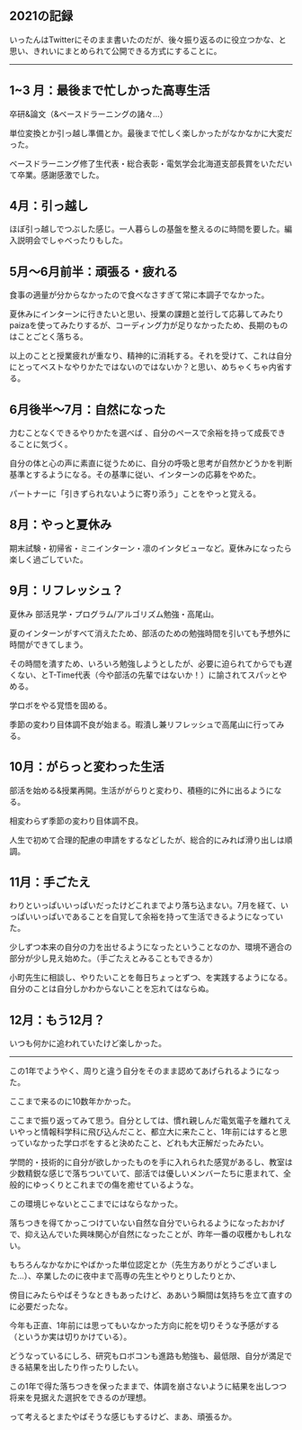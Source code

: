 2021の記録
---
いったんはTwitterにそのまま書いたのだが、後々振り返るのに役立つかな、と思い、きれいにまとめられて公開できる方式にすることに。
 
---

1~3 月：最後まで忙しかった高専生活
---
卒研&論文（&ベースドラーニングの諸々…）

単位変換とか引っ越し準備とか。最後まで忙しく楽しかったがなかなかに大変だった。

ベースドラーニング修了生代表・総合表彰・電気学会北海道支部長賞をいただいて卒業。感謝感激でした。

4月：引っ越し
---
ほぼ引っ越しでつぶした感じ。一人暮らしの基盤を整えるのに時間を要した。編入説明会でしゃべったりもした。

5月～6月前半：頑張る・疲れる
---
食事の適量が分からなかったので食べなさすぎて常に本調子でなかった。

夏休みにインターンに行きたいと思い、授業の課題と並行して応募してみたりpaizaを使ってみたりするが、コーディング力が足りなかったため、長期のものはことごとく落ちる。

以上のことと授業疲れが重なり、精神的に消耗する。それを受けて、これは自分にとってベストなやりかたではないのではないか？と思い、めちゃくちゃ内省する。

6月後半～7月：自然になった
---
力むことなくできるやりかたを選べば 、自分のペースで余裕を持って成長できることに気づく。

自分の体と心の声に素直に従うために、自分の呼吸と思考が自然かどうかを判断基準とするようになる。その基準に従い、インターンの応募をやめた。

パートナーに「引きずられないように寄り添う」ことをやっと覚える。

8月：やっと夏休み
---
期末試験・初帰省・ミニインターン・凛のインタビューなど。夏休みになったら楽しく過ごしていた。

9月：リフレッシュ？
---
夏休み 部活見学・プログラム/アルゴリズム勉強・高尾山。

夏のインターンがすべて消えたため、部活のための勉強時間を引いても予想外に時間ができてしまう。

その時間を潰すため、いろいろ勉強しようとしたが、必要に迫られてからでも遅くない、とT-Time代表（今や部活の先輩ではないか！）に諭されてスパッとやめる。

学ロボをやる覚悟を固める。

季節の変わり目体調不良が始まる。暇潰し兼リフレッシュで高尾山に行ってみる。

10月：がらっと変わった生活
---
部活を始める&授業再開。生活ががらりと変わり、積極的に外に出るようになる。

相変わらず季節の変わり目体調不良。

人生で初めて合理的配慮の申請をするなどしたが、総合的にみれば滑り出しは順調。

11月：手ごたえ
---
わりといっぱいいっぱいだったけどこれまでより落ち込まない。7月を経て、いっぱいいっぱいであることを自覚して余裕を持って生活できるようになっていた。

少しずつ本来の自分の力を出せるようになったということなのか、環境不適合の部分が少し見え始めた。（手ごたえとみることもできるか）

小町先生に相談し、やりたいことを毎日ちょっとずつ、を実践するようになる。自分のことは自分しかわからないことを忘れてはならぬ。

12月：もう12月？
---
いつも何かに追われていたけど楽しかった。

---
この1年でようやく、周りと違う自分をそのまま認めてあげられるようになった。

ここまで来るのに10数年かかった。 

ここまで振り返ってみて思う。自分としては、慣れ親しんだ電気電子を離れてえいやっと情報科学科に飛び込んだこと、都立大に来たこと、1年前にはすると思っていなかった学ロボをすると決めたこと、どれも大正解だったみたい。

学問的・技術的に自分が欲しかったものを手に入れられた感覚があるし、教室は少数精鋭な感じで落ちついていて、部活では優しいメンバーたちに恵まれて、全般的にゆっくりとこれまでの傷を癒せているような。

この環境じゃないとここまでにはならなかった。

落ちつきを得てかっこつけていない自然な自分でいられるようになったおかげで、抑え込んでいた興味関心が自然になったことが、昨年一番の収穫かもしれない。

もちろんなかなかにやばかった単位認定とか（先生方ありがとうございました...）、卒業したのに夜中まで高専の先生とやりとりしたりとか、

傍目にみたらやばそうなときもあったけど、ああいう瞬間は気持ちを立て直すのに必要だったな。

今年も正直、1年前には思ってもいなかった方向に舵を切りそうな予感がする（というか実は切りかけている）。

どうなっているにしろ、研究もロボコンも進路も勉強も、最低限、自分が満足できる結果を出したり作ったりしたい。

この1年で得た落ちつきを保ったままで、体調を崩さないように結果を出しつつ将来を見据えた選択をできるのが理想。

って考えるとまたやばそうな感じもするけど、まあ、頑張るか。
